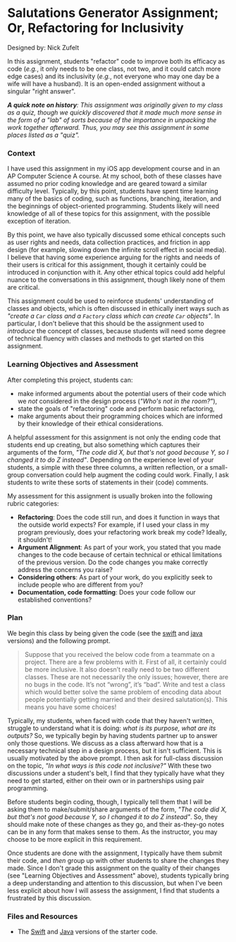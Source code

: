 # Salutations Generator Assignment; Or, Refactoring for Inclusivity
Designed by: Nick Zufelt

In this assignment, students "refactor" code to improve both its efficacy as code (_e.g._, it only needs to be one class, not two, and it could catch more edge cases) and its inclusivity (_e.g._, not everyone who may one day be a wife will have a husband). It is an open-ended assignment without a singular "right answer".

_**A quick note on history**: This assignment was originally given to my class as a quiz, though we quickly discovered that it made much more sense in the form of a "lab" of sorts because of the importance in unpacking the work together afterward. Thus, you may see this assignment in some places listed as a "quiz"._

### Context 
I have used this assignment in my iOS app development course and in an AP Computer Science A course. At my school, both of these classes have assumed no prior coding knowledge and are geared toward a similar difficulty level. Typically, by this point, students have spent time learning many of the basics of coding, such as functions, branching, iteration, and the beginnings of object-oriented programming. Students likely will need knowledge of all of these topics for this assignment, with the possible exception of iteration.

By this point, we have also typically discussed some ethical concepts such as user rights and needs, data collection practices, and friction in app design (for example, slowing down the infinite scroll effect in social media). I believe that having some experience arguing for the rights and needs of their users is critical for this assignment, though it certainly could be introduced in conjunction with it. Any other ethical topics could add helpful nuance to the conversations in this assignment, though likely none of them are critical. 

This assignment could be used to reinforce students' understanding of classes and objects, which is often discussed in ethically inert ways such as _"create a `Car` class and a `Factory` class which can create `Car` objects"_. In particular, I don't believe that this should be the assignment used to _introduce_ the concept of classes, because students will need some degree of technical fluency with classes and methods to get started on this assignment.

### Learning Objectives and Assessment
After completing this project, students can:

* make informed arguments about the potential users of their code which we _not_ considered in the design process (_"Who's not in the room?"_),
* state the goals of "refactoring" code and perform basic refactoring,
* make arguments about their programming choices which are informed by their knowledge of their ethical considerations.

A helpful assessment for this assignment is not only the ending code that students end up creating, but also something which captures their arguments of the form, _"The code did X, but that's not good because Y, so I changed it to do Z instead"_. Depending on the experience level of your students, a simple with these three columns, a written reflection, or a small-group conversation could help augment the coding could work. Finally, I ask students to write these sorts of statements in their (code) comments.

My assessment for this assignment is usually broken into the following rubric categories:

* **Refactoring**: Does the code still run, and does it function in ways that the outside world expects? For example, if I used your class in my program previously, does your refactoring work break my code? Ideally, it shouldn't!
* **Argument Alignment**: As part of your work, you stated that you made changes to the code because of certain technical or ethical limitations of the previous version. Do the code changes you make correctly address the concerns you raise?
* **Considering others**: As part of your work, do you explicitly seek to include people who are different from you?
* **Documentation, code formatting**: Does your code follow our established conventions?

### Plan

We begin this class by being given the code (see the [swift](/swift) and [java](/java) versions) and the following prompt.

> Suppose that you received the below code from a teammate on a project.  There are a few problems with it.  First of all, it certainly could be more inclusive.  It also doesn’t really need to be two different classes.  These are not necessarily the only issues; however, there are no bugs in the code.  It’s not “wrong”, it’s “bad”.  Write and test a class which would better solve the same problem of encoding data about people potentially getting married and their desired salutation(s).  This means you have some choices!

Typically, my students, when faced with code that they haven't written, struggle to understand what it is doing: _what is its purpose, what are its outputs?_ So, we typically begin by having students partner up to answer only those questions. We discuss as a class afterward how that is a necessary technical step in a design process, but it isn't sufficient. This is usually motivated by the above prompt. I then ask for full-class discussion on the topic, _"In what ways is this code not inclusive?"_ With these two discussions under a student's belt, I find that they typically have what they need to get started, either on their own or in partnerships using pair programming.

Before students begin coding, though, I typically tell them that I will be asking them to make/submit/share arguments of the form, _"The code did X, but that's not good because Y, so I changed it to do Z instead"_. So, they should make note of these changes as they go, and their as-they-go notes can be in any form that makes sense to them. As the instructor, you may choose to be more explicit in this requirement.

Once students are done with the assignment, I typically have them submit their code, and _then_ group up with other students to share the changes they made. Since I don't grade this assignment on the quality of their changes (see "Learning Objectives and Assessment" above), students typically bring a deep understanding and attention to this discussion, but when I've been less explicit about how I will assess the assignment, I find that students a frustrated by this discussion.

### Files and Resources

* The [Swift]() and [Java]() versions of the starter code.
